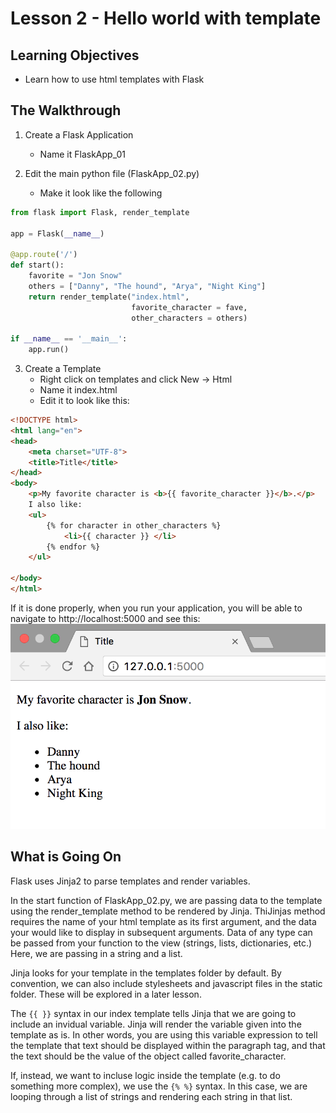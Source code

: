 # Lesson 2 - Hello world with template

## Learning Objectives
* Learn how to use html templates with Flask

## The Walkthrough
1. Create a Flask Application
	* Name it FlaskApp_01

2. Edit the main python file (FlaskApp_02.py)
	* Make it look like the following

```python
from flask import Flask, render_template

app = Flask(__name__)

@app.route('/')
def start():
    favorite = "Jon Snow"
    others = ["Danny", "The hound", "Arya", "Night King"]
    return render_template("index.html",
                           favorite_character = fave,
                           other_characters = others)

if __name__ == '__main__':
    app.run()
```

3. Create a Template
	* Right click on templates and click New -> Html
	* Name it index.html
	* Edit it to look like this:

```html
<!DOCTYPE html>
<html lang="en">
<head>
    <meta charset="UTF-8">
    <title>Title</title>
</head>
<body>
    <p>My favorite character is <b>{{ favorite_character }}</b>.</p>
    I also like:
    <ul>
        {% for character in other_characters %}
            <li>{{ character }} </li>
        {% endfor %}
    </ul>

</body>
</html>
```

If it is done properly, when you run your application, you will be able to navigate to http://localhost:5000 and see this:
![Running your first Flask Application](img/lesson02.png)

## What is Going On

Flask uses Jinja2 to parse templates and render variables. 

In the start function of FlaskApp_02.py, we are passing data to the template using the render_template method to be rendered by Jinja. ThiJinjas method requires the name of your html template as its first argument, and the data your would like to display in subsequent arguments. Data of any type can be passed from your function to the view (strings, lists, dictionaries, etc.) Here, we are passing in a string and a list.

Jinja looks for your template in the templates folder by default. By convention, we can also include stylesheets and javascript files in the static folder. These will be explored in a later lesson.

The ```{{ }}``` syntax in our index template tells Jinja that we are going to include an invidual variable. Jinja will render the variable given into the template as is. In other words, you are using this variable expression to tell the template that text should be displayed within the paragraph tag, and that the text should be the value of the object called favorite_character.

If, instead, we want to incluse logic inside the template (e.g. to do something more complex), we use the ```{% %}``` syntax. In this case, we are looping through a list of strings and rendering each string in that list. 



 


